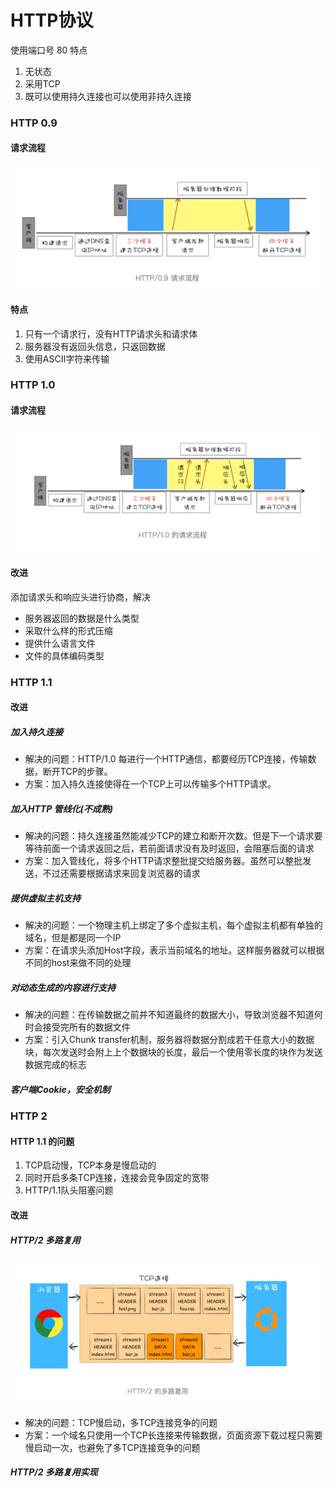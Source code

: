 # HTTP协议
使用端口号 80
特点
1. 无状态
2. 采用TCP
3. 既可以使用持久连接也可以使用非持久连接

### HTTP 0.9
#### 请求流程
![HTTP](../../../image/HTTP0.9.png)
#### 特点
1. 只有一个请求行，没有HTTP请求头和请求体
2. 服务器没有返回头信息，只返回数据
3. 使用ASCII字符来传输

### HTTP 1.0
#### 请求流程
![HTTP](../../../image/HTTP1.0.png)
#### 改进
添加请求头和响应头进行协商，解决
- 服务器返回的数据是什么类型
- 采取什么样的形式压缩
- 提供什么语言文件
- 文件的具体编码类型

### HTTP 1.1
#### 改进
##### 加入持久连接
- 解决的问题：HTTP/1.0 每进行一个HTTP通信，都要经历TCP连接，传输数据，断开TCP的步骤。
- 方案：加入持久连接使得在一个TCP上可以传输多个HTTP请求。
##### 加入HTTP 管线化(不成熟)
- 解决的问题：持久连接虽然能减少TCP的建立和断开次数。但是下一个请求要等待前面一个请求返回之后，若前面请求没有及时返回，会阻塞后面的请求
- 方案：加入管线化，将多个HTTP请求整批提交给服务器。虽然可以整批发送，不过还需要根据请求来回复浏览器的请求
##### 提供虚拟主机支持
- 解决的问题：一个物理主机上绑定了多个虚拟主机，每个虚拟主机都有单独的域名，但是都是同一个IP
- 方案：在请求头添加Host字段，表示当前域名的地址。这样服务器就可以根据不同的host来做不同的处理
##### 对动态生成的内容进行支持
- 解决的问题：在传输数据之前并不知道最终的数据大小，导致浏览器不知道何时会接受完所有的数据文件
- 方案：引入Chunk transfer机制，服务器将数据分割成若干任意大小的数据块，每次发送时会附上上个数据块的长度，最后一个使用零长度的块作为发送数据完成的标志
##### 客户端Cookie，安全机制

### HTTP 2
#### HTTP 1.1 的问题
1. TCP启动慢，TCP本身是慢启动的
2. 同时开启多条TCP连接，连接会竞争固定的宽带
3. HTTP/1.1队头阻塞问题
#### 改进
##### HTTP/2 多路复用
![HTTP](../../../image/浏览器的多路复用.png)
- 解决的问题：TCP慢启动，多TCP连接竞争的问题
- 方案：一个域名只使用一个TCP长连接来传输数据，页面资源下载过程只需要慢启动一次，也避免了多TCP连接竞争的问题
##### HTTP/2 多路复用实现


